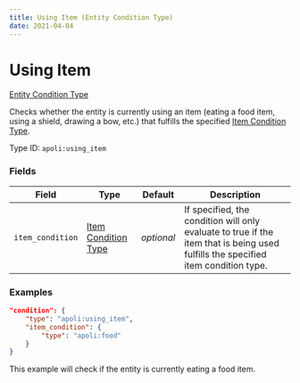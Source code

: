 ```yaml
---
title: Using Item (Entity Condition Type)
date: 2021-04-04
---
```


# Using Item

[Entity Condition Type](../entity_condition_types.md)

Checks whether the entity is currently using an item (eating a food item, using a shield, drawing a bow, etc.) that fulfills the specified [Item Condition Type](../item_condition_types.md).

Type ID: `apoli:using_item`

### Fields

Field  | Type | Default | Description
-------|------|---------|------------
`item_condition` | [Item Condition Type](../item_condition_types/amount.md) | _optional_ | If specified, the condition will only evaluate to true if the item that is being used fulfills the specified item condition type.

### Examples

```json
"condition": {
    "type": "apoli:using_item",
    "item_condition": {
        "type": "apoli:food"
    }
}
```

This example will check if the entity is currently eating a food item.
